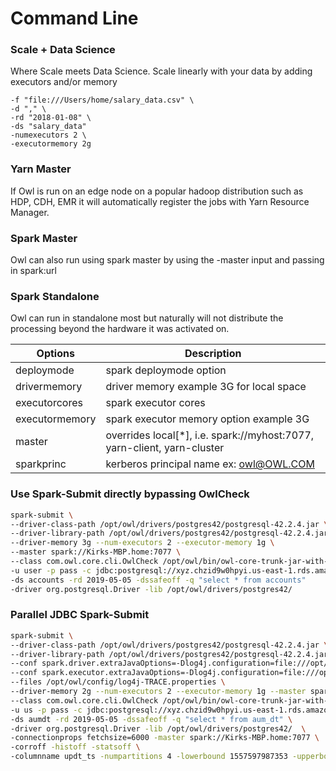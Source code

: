 # Command Line

### Scale + Data Science

Where Scale meets Data Science. Scale linearly with your data by adding executors and/or memory

```
-f "file:///Users/home/salary_data.csv" \
-d "," \
-rd "2018-01-08" \
-ds "salary_data"
-numexecutors 2 \
-executormemory 2g
```

### Yarn Master

If Owl is run on an edge node on a popular hadoop distribution such as HDP, CDH, EMR it will automatically register the jobs with Yarn Resource Manager.

### Spark Master

Owl can also run using spark master by using the -master input and passing in spark:url

### Spark Standalone

Owl can run in standalone most but naturally will not distribute the processing beyond the hardware it was activated on.

| Options        | Description                                                               |
| -------------- | ------------------------------------------------------------------------- |
| deploymode     | spark deploymode option                                                   |
| drivermemory   | driver memory example 3G for local space                                  |
| executorcores  | spark executor cores                                                      |
| executormemory | spark executor memory option example 3G                                   |
| master         | overrides local\[\*], i.e. spark://myhost:7077, yarn-client, yarn-cluster |
| sparkprinc     | kerberos principal name ex: owl@OWL.COM                                   |

### Use Spark-Submit directly bypassing OwlCheck

```bash
spark-submit \
--driver-class-path /opt/owl/drivers/postgres42/postgresql-42.2.4.jar \
--driver-library-path /opt/owl/drivers/postgres42/postgresql-42.2.4.jar \
--driver-memory 3g --num-executors 2 --executor-memory 1g \
--master spark://Kirks-MBP.home:7077 \
--class com.owl.core.cli.OwlCheck /opt/owl/bin/owl-core-trunk-jar-with-dependencies.jar \
-u user -p pass -c jdbc:postgresql://xyz.chzid9w0hpyi.us-east-1.rds.amazonaws.com/postgres \
-ds accounts -rd 2019-05-05 -dssafeoff -q "select * from accounts"
-driver org.postgresql.Driver -lib /opt/owl/drivers/postgres42/  
```

### Parallel JDBC Spark-Submit

```bash
spark-submit \
--driver-class-path /opt/owl/drivers/postgres42/postgresql-42.2.4.jar \
--driver-library-path /opt/owl/drivers/postgres42/postgresql-42.2.4.jar \
--conf spark.driver.extraJavaOptions=-Dlog4j.configuration=file:///opt/owl/config/log4j-TRACE.properties \
--conf spark.executor.extraJavaOptions=-Dlog4j.configuration=file:///opt/owl/config/log4j-TRACE.properties \
--files /opt/owl/config/log4j-TRACE.properties \
--driver-memory 2g --num-executors 2 --executor-memory 1g --master spark://Kirks-MBP.home:7077  \
--class com.owl.core.cli.OwlCheck /opt/owl/bin/owl-core-trunk-jar-with-dependencies.jar \
-u us -p pass -c jdbc:postgresql://xyz.chzid9w0hpyi.us-east-1.rds.amazonaws.com/postgres \
-ds aumdt -rd 2019-05-05 -dssafeoff -q "select * from aum_dt" \
-driver org.postgresql.Driver -lib /opt/owl/drivers/postgres42/  \
-connectionprops fetchsize=6000 -master spark://Kirks-MBP.home:7077 \
-corroff -histoff -statsoff \
-columnname updt_ts -numpartitions 4 -lowerbound 1557597987353 -upperbound 1557597999947
```
